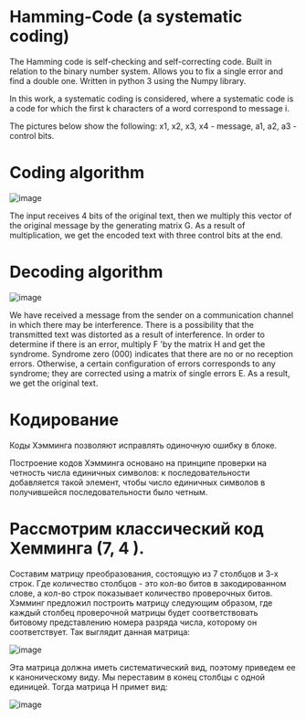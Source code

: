 # Hamming-Code (a systematic coding)

 The Hamming code is self-checking and self-correcting code. Built in relation to the binary number system. Allows you to fix a single error and find a double one. Written in python 3 using the Numpy library.
 
 In this work, a systematic coding is considered, where a systematic code is a code for which the first k characters of a word correspond to message i.
 
The pictures below show the following: x1, x2, x3, x4 - message, a1, a2, a3 - control bits.


 
# Coding algorithm

![image](https://user-images.githubusercontent.com/61711711/95001279-201ce380-05d1-11eb-8739-7d3f8df5e61d.png)


The input receives 4 bits of the original text, then we multiply this vector of the original message by the generating matrix G. As a result of multiplication, we get the encoded text with three control bits at the end.

# Decoding algorithm

![image](https://user-images.githubusercontent.com/61711711/95001314-5195af00-05d1-11eb-934f-fdac2f8f1b02.png)


We have received a message from the sender on a communication channel in which there may be interference. There is a possibility that the transmitted text was distorted as a result of interference. In order to determine if there is an error, multiply F 'by the matrix H and get the syndrome.
Syndrome zero (000) indicates that there are no or no reception errors.
Otherwise, a certain configuration of errors corresponds to any syndrome; they are corrected using a matrix of single errors E. As a result, we get the original text.

# Кодирование

Коды Хэмминга позволяют исправлять одиночную ошибку в блоке. 

Построение кодов Хэмминга основано на принципе проверки на четность числа единичных символов: к последовательности добавляется такой элемент, чтобы число единичных символов в получившейся последовательности было четным.

# Рассмотрим классический код Хемминга (7, 4 ). 

Составим матрицу преобразования, состоящую из 7 столбцов и 3-х строк.
Где количество столбцов - это кол-во битов в закодированном слове, а кол-во строк показывает количество проверочных битов.
Хэмминг предложил построить матрицу следующим образом, где каждый столбец проверочной матрицы будет соответствовать битовому представлению номера разряда числа, которому он соответствует.
Так выглядит данная матрица:

![image](https://user-images.githubusercontent.com/61711711/95001668-c0c0d280-05d4-11eb-82e3-d4e57c8c18d2.png)
 
 
 Эта матрица должна иметь систематический вид, поэтому приведем ее к каноническому виду. Мы переставим в конец столбцы с одной единицей. Тогда матрица H примет вид:
 
 ![image](https://user-images.githubusercontent.com/61711711/95001698-21500f80-05d5-11eb-9427-17af65418c98.png)

